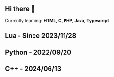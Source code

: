 ## Hi there 👋

Currently learning: **HTML, C, PHP, Java, Typescript**

## Lua - Since 2023/11/28

## Python - 2022/09/20

## C++ - 2024/06/13
